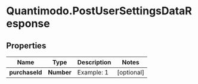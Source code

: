 # Quantimodo.PostUserSettingsDataResponse

## Properties
Name | Type | Description | Notes
------------ | ------------- | ------------- | -------------
**purchaseId** | **Number** | Example: 1 | [optional] 


